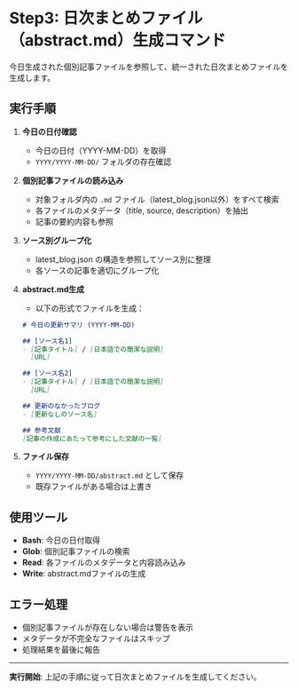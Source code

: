 # Step3: 日次まとめファイル（abstract.md）生成コマンド

今日生成された個別記事ファイルを参照して、統一された日次まとめファイルを生成します。

## 実行手順

1. **今日の日付確認**
   - 今日の日付（YYYY-MM-DD）を取得
   - `YYYY/YYYY-MM-DD/` フォルダの存在確認

2. **個別記事ファイルの読み込み**
   - 対象フォルダ内の `.md` ファイル（latest_blog.json以外）をすべて検索
   - 各ファイルのメタデータ（title, source, description）を抽出
   - 記事の要約内容も参照

3. **ソース別グループ化**
   - latest_blog.json の構造を参照してソース別に整理
   - 各ソースの記事を適切にグループ化

4. **abstract.md生成**
   - 以下の形式でファイルを生成：
   ```markdown
   # 今日の更新サマリ (YYYY-MM-DD)
   
   ## [ソース名1]
   - [記事タイトル] / [日本語での簡潔な説明]
     [URL]
   
   ## [ソース名2]
   - [記事タイトル] / [日本語での簡潔な説明]
     [URL]
   
   ## 更新のなかったブログ
   - [更新なしのソース名]

   ## 参考文献
   [記事の作成にあたって参考にした文献の一覧]
   ```

5. **ファイル保存**
   - `YYYY/YYYY-MM-DD/abstract.md` として保存
   - 既存ファイルがある場合は上書き

## 使用ツール
- **Bash**: 今日の日付取得
- **Glob**: 個別記事ファイルの検索
- **Read**: 各ファイルのメタデータと内容読み込み
- **Write**: abstract.mdファイルの生成

## エラー処理
- 個別記事ファイルが存在しない場合は警告を表示
- メタデータが不完全なファイルはスキップ
- 処理結果を最後に報告

---

**実行開始**: 上記の手順に従って日次まとめファイルを生成してください。